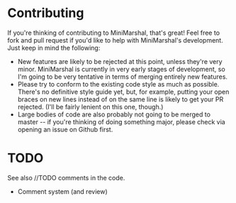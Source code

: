 # Contributing

If you're thinking of contributing to MiniMarshal, that's great! Feel free to fork and pull request if you'd like to help with MiniMarshal's development. Just keep in mind the following:

- New features are likely to be rejected at this point, unless they're very minor. MiniMarshal is currently in very early stages of development, so I'm going to be very tentative in terms of merging entirely new features.
- Please try to conform to the existing code style as much as possible. There's no definitive style guide yet, but, for example, putting your open braces on new lines instead of on the same line is likely to get your PR rejected. (I'll be fairly lenient on this one, though.)
- Large bodies of code are also probably not going to be merged to master -- if you're thinking of doing something major, please check via opening an issue on Github first.

# TODO

See also //TODO comments in the code.

- Comment system (and review)
